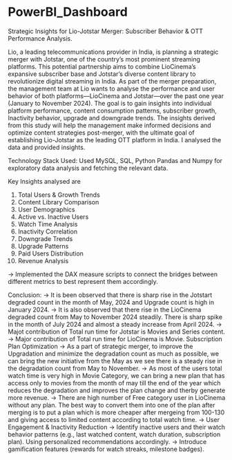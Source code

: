 # PowerBI_Dashboard
Strategic Insights for Lio-Jotstar Merger: Subscriber Behavior & OTT Performance Analysis.

Lio, a leading telecommunications provider in India, is planning a strategic merger with 
Jotstar, one of the country’s most prominent streaming platforms. This potential partnership 
aims to combine LioCinema’s expansive subscriber base and Jotstar’s diverse content library 
to revolutionize digital streaming in India. 
As part of the merger preparation, the management team at Lio wants to analyse the 
performance and user behavior of both platforms—LioCinema and Jotstar—over the past 
one year (January to November 2024). The goal is to gain insights into individual platform 
performance, content consumption patterns, subscriber growth, Inactivity behavior, upgrade 
and downgrade trends. The insights derived from this study will help the management make 
informed decisions and optimize content strategies post-merger, with the ultimate goal of 
establishing Lio-Jotstar as the leading OTT platform in India. I analysed the data and provided insights.

Technology Stack Used: Used MySQL, SQL, Python Pandas and Numpy for exploratory data analysis and fetching the relevant data.

Key Insights analysed are 
  1) Total Users & Growth Trends
  2)  Content Library Comparison
  3)  User Demographics
  4)  Active vs. Inactive Users
  5)  Watch Time Analysis
  6)  Inactivity Correlation
  7)  Downgrade Trends
  8)  Upgrade Patterns
  9)  Paid Users Distribution
  10)  Revenue Analysis

-> Implemented the DAX measure scripts to connect the bridges between different metrics to best represent them accordingly.

Conclusion:
  -> It is been observed that there is sharp rise in the Jotstart degraded count in the month of May, 2024 and Upgrade count is high in January 2024.
  -> It is also observed that there rise in the LioCinema degraded count from May to November 2024 steadily. There is sharp spike in the month of July 2024 and almost a steady increase from April 2024.
  -> Majot contribution of Total run time for Jotstar is Movies and Series content.
  -> Major contribution of Total run time for LioCinema is Movie.
  Subscription Plan Optimization
    -> As a part of strategic merger, to improve the Upgradation and minimize the degradation count as much as possible, we can bring the new initiative from the May as we see there is a steady rise in the degradation count from May to November. 
    -> As most of the users total watch time is very high in Movie Category, we can bring a new plan that has access only to movies from the month of may till the end of the year which reduces the degradation and improves the plan change and therby generate more revenue.
    -> There are high number of Free category user in LioCinema without any plan. The best way to convert them into one of the plan after merging is to put a plan which is more cheaper after mergeing from 100-130 and giving access to limited content according to total          watch time.
  -> User Engagement & Inactivity Reduction
    -> Identify inactive users and their watch behavior patterns (e.g., last watched content, watch duration, subscription plan). Using personalized recommendations accordingly.
    -> Introduce gamification features (rewards for watch streaks, milestone badges).


